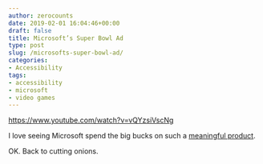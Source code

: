 ```yaml
---
author: zerocounts
date: 2019-02-01 16:04:46+00:00
draft: false
title: Microsoft’s Super Bowl Ad
type: post
slug: /microsofts-super-bowl-ad/
categories:
- Accessibility
tags:
- accessibility
- microsoft
- video games
---
```


https://www.youtube.com/watch?v=vQYzsiVscNg

I love seeing Microsoft spend the big bucks on such a [meaningful product](/2018/05/17/microsofts-xbox-adaptive-controller/).

OK. Back to cutting onions.